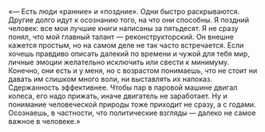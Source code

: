 «— Есть люди «ранние» и «поздние». Одни быстро раскрываются. Другие долго идут к осознанию того, на что они способны. Я поздний человек: все мои лучшие книги написаны за пятьдесят. Я не сразу понял, что мой главный талант — реконструкторский. Он внешне кажется простым, но на самом деле не так часто встречается. Если хочешь правдиво описать далекий по времени и чужой для тебя мир, личные эмоции желательно исключить или свести к минимуму. Конечно, они есть и у меня, но с возрастом понимаешь, что не стоит ни давать им слишком много воли, ни выставлять их напоказ. Сдержанность эффективнее. Чтобы пар в паровой машине двигал колеса, его надо прижать, иначе двигатель не заработает. Ну и понимание человеческой природы тоже приходит не сразу, а с годами. Осознаешь, в частности, что политические взгляды — далеко не самое важное в человеке.»